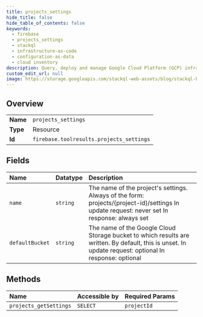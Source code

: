 ```yaml
---
title: projects_settings
hide_title: false
hide_table_of_contents: false
keywords:
  - firebase
  - projects_settings
  - stackql
  - infrastructure-as-code
  - configuration-as-data
  - cloud inventory
description: Query, deploy and manage Google Cloud Platform (GCP) infrastructure and resources using SQL
custom_edit_url: null
image: https://storage.googleapis.com/stackql-web-assets/blog/stackql-blog-post-featured-image.png
---
```

  
    

## Overview
<table><tbody>
<tr><td><b>Name</b></td><td><code>projects_settings</code></td></tr>
<tr><td><b>Type</b></td><td>Resource</td></tr>
<tr><td><b>Id</b></td><td><code>firebase.toolresults.projects_settings</code></td></tr>
</tbody></table>

## Fields
| Name | Datatype | Description |
|:-----|:---------|:------------|
| `name` | `string` | The name of the project's settings. Always of the form: projects/{project-id}/settings In update request: never set In response: always set |
| `defaultBucket` | `string` | The name of the Google Cloud Storage bucket to which results are written. By default, this is unset. In update request: optional In response: optional |
## Methods
| Name | Accessible by | Required Params |
|:-----|:--------------|:----------------|
| `projects_getSettings` | `SELECT` | `projectId` |
